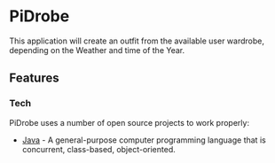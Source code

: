 # PiDrobe

This application will create an outfit from the available user wardrobe, depending on the Weather and time of the Year.

## Features


### Tech

PiDrobe uses a number of open source projects to work properly:

* [Java](https://www.java.com/) - A general-purpose computer programming language that is concurrent, class-based, object-oriented.

